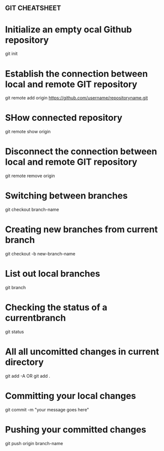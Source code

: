## GIT CHEATSHEET
# Initialize an empty ocal Github repository
git init
# Establish the connection between local and remote GIT repository
git remote add origin <https://github.com/username/repositoryname.git>
# SHow connected repository
git remote show origin
# Disconnect the connection between local and remote GIT repository
git remote remove origin
# Switching between branches
git checkout branch-name
# Creating new branches from current branch
git checkout -b new-branch-name
# List out local branches
git branch
# Checking the status of a currentbranch
git status
# All all uncomitted changes in current directory
git add -A OR git add .
# Committing your local changes 
git commit -m "your message goes here"
# Pushing your committed changes
git push origin branch-name